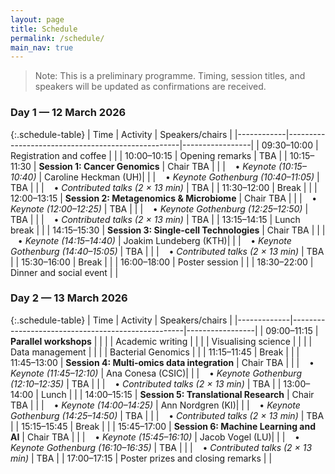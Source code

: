 ```yaml
---
layout: page
title: Schedule
permalink: /schedule/
main_nav: true
---
```


> Note: This is a preliminary programme. Timing, session titles, and speakers will be updated as confirmations are received.

### Day 1 — 12 March 2026

{:.schedule-table}
| Time       | Activity                                          | Speakers/chairs |
|------------|---------------------------------------------------|-----------------|
| 09:30–10:00 | Registration and coffee                          |                 |
| 10:00–10:15 | Opening remarks                                  | TBA             |
| 10:15–11:30 | **Session 1: Cancer Genomics**                   | Chair TBA       |
|             | &nbsp;&nbsp;&nbsp;• *Keynote (10:15–10:40)*      | Caroline Heckman (UH)|
|             | &nbsp;&nbsp;&nbsp;• *Keynote Gothenburg (10:40–11:05)* | TBA        |
|             | &nbsp;&nbsp;&nbsp;• *Contributed talks (2 × 13 min)* | TBA         |
| 11:30–12:00 | Break                                            |                 |
| 12:00–13:15 | **Session 2: Metagenomics & Microbiome**         | Chair TBA       |
|             | &nbsp;&nbsp;&nbsp;• *Keynote (12:00–12:25)*      | TBA             |
|             | &nbsp;&nbsp;&nbsp;• *Keynote Gothenburg (12:25–12:50)* | TBA        |
|             | &nbsp;&nbsp;&nbsp;• *Contributed talks (2 × 13 min)* | TBA         |
| 13:15–14:15 | Lunch break                                      |                 |
| 14:15–15:30 | **Session 3: Single-cell Technologies**          | Chair TBA       |
|             | &nbsp;&nbsp;&nbsp;• *Keynote (14:15–14:40)*      | Joakim Lundeberg (KTH)|
|             | &nbsp;&nbsp;&nbsp;• *Keynote Gothenburg (14:40–15:05)* | TBA        |
|             | &nbsp;&nbsp;&nbsp;• *Contributed talks (2 × 13 min)* | TBA         |
| 15:30–16:00 | Break                                            |                 |
| 16:00–18:00 | Poster session                                   |                 |
| 18:30–22:00 | Dinner and social event                          |                 |

### Day 2 — 13 March 2026

{:.schedule-table}
| Time        | Activity                                          | Speakers/chairs |
|-------------|---------------------------------------------------|-----------------|
| 09:00–11:15 | **Parallel workshops**                            |                 |
|             | Academic writing                                  |                 |
|             | Visualising science                               |                 |
|             | Data management                                   |                 |
|             | Bacterial Genomics                                |                 |
| 11:15–11:45 | Break                                             |                 |
| 11:45–13:00 | **Session 4: Multi‑omics data integration**       | Chair TBA       |
|             | &nbsp;&nbsp;&nbsp;• *Keynote (11:45–12:10)*       | Ana Conesa (CSIC)|
|             | &nbsp;&nbsp;&nbsp;• *Keynote Gothenburg (12:10–12:35)* | TBA        |
|             | &nbsp;&nbsp;&nbsp;• *Contributed talks (2 × 13 min)* | TBA         |
| 13:00–14:00 | Lunch                                             |                 |
| 14:00–15:15 | **Session 5: Translational Research**             | Chair TBA       |
|             | &nbsp;&nbsp;&nbsp;• *Keynote (14:00–14:25)*       | Ann Nordgren (KI)|
|             | &nbsp;&nbsp;&nbsp;• *Keynote Gothenburg (14:25–14:50)* | TBA        |
|             | &nbsp;&nbsp;&nbsp;• *Contributed talks (2 × 13 min)* | TBA         |
| 15:15–15:45 | Break                                             |                 |
| 15:45–17:00 | **Session 6: Machine Learning and AI**            | Chair TBA       |
|             | &nbsp;&nbsp;&nbsp;• *Keynote (15:45–16:10)*       | Jacob Vogel (LU)|
|             | &nbsp;&nbsp;&nbsp;• *Keynote Gothenburg (16:10–16:35)* | TBA        |
|             | &nbsp;&nbsp;&nbsp;• *Contributed talks (2 × 13 min)* | TBA         |
| 17:00–17:15 | Poster prizes and closing remarks                 |                 |
